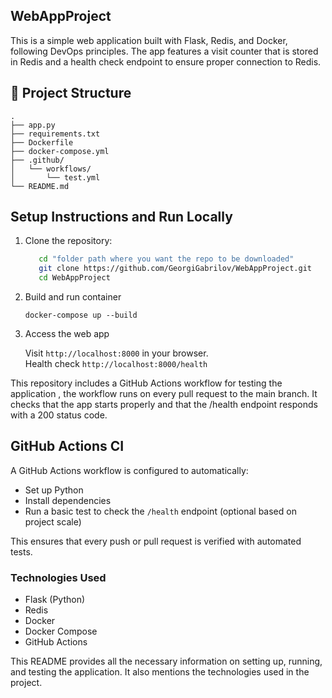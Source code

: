 
## WebAppProject

This is a simple web application built with Flask, Redis, and Docker, following DevOps principles. The app features a visit counter that is stored in Redis and a health check endpoint to ensure proper connection to Redis.

## 📁 Project Structure

```git
.
├── app.py
├── requirements.txt
├── Dockerfile
├── docker-compose.yml
├── .github/
│   └── workflows/
│       └── test.yml
└── README.md

```

## Setup Instructions and Run Locally

1. Clone the repository:

   ```bash
      cd "folder path where you want the repo to be downloaded"
      git clone https://github.com/GeorgiGabrilov/WebAppProject.git
      cd WebAppProject
   ```

1. Build and run container

    `docker-compose up --build`

1. Access the web app

     Visit `http://localhost:8000` in your browser.  
     Health check `http://localhost:8000/health`

This repository includes a GitHub Actions workflow for testing the application , the workflow runs on every pull request to the main branch. It checks that the app starts properly and that the /health endpoint responds with a 200 status code.

## GitHub Actions CI
 A GitHub Actions workflow is configured to automatically:

- Set up Python
- Install dependencies
- Run a basic test to check the `/health` endpoint (optional based on project scale)

This ensures that every push or pull request is verified with automated tests.

### Technologies Used

* Flask (Python)
* Redis
* Docker
* Docker Compose
* GitHub Actions  
  
This README provides all the necessary information on setting up, running, and testing the application. It also mentions the technologies used in the project.
 
